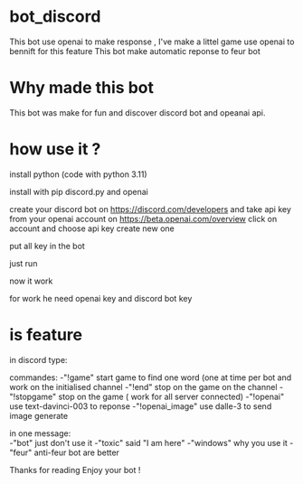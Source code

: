 # bot_discord

This bot use openai to make response , 
I've make a littel game use openai to bennift for this feature 
This bot make automatic reponse to feur bot 

# Why made this bot 

This bot was make for fun and discover discord bot and opeanai api. 


# how use it ? 

install python (code with python 3.11) 

install with pip 
discord.py 
and openai 

create your discord bot on
https://discord.com/developers
and take api key from your openai account on 
https://beta.openai.com/overview
click on account and choose api key 
create new one 

put all key in the bot 

just run 

now it work

for work he need openai key and discord bot key

# is feature 

in discord type: 

  commandes:
    -"!game" start game to find one word (one at time per bot and work on the initialised channel
    -"!end" stop on the game on the channel 
    -"!stopgame" stop on the game ( work for all server connected)
    -"!openai" use text-davinci-003 to reponse 
    -"!openai_image" use dalle-3 to send image generate
   
  
  in one message:  
    -"bot" just don't use it 
    -"toxic" said "I am here"
    -"windows" why you use it 
    -"feur" anti-feur bot are better
    
Thanks for reading
Enjoy your bot !    
